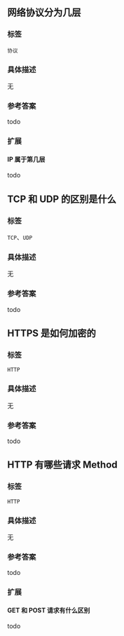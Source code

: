 ## 网络协议分为几层
### 标签
`协议`
### 具体描述
无
### 参考答案
todo
### 扩展
#### IP 属于第几层
todo


## TCP 和 UDP 的区别是什么
### 标签
`TCP`、`UDP`
### 具体描述
无
### 参考答案
todo


## HTTPS 是如何加密的
### 标签
`HTTP`
### 具体描述
无
### 参考答案
todo


## HTTP 有哪些请求 Method
### 标签
`HTTP`
### 具体描述
无
### 参考答案
todo
### 扩展
#### GET 和 POST 请求有什么区别
todo